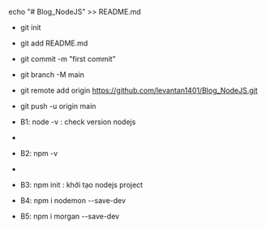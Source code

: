 echo "# Blog_NodeJS" >> README.md
- git init
- git add README.md
- git commit -m "first commit"
- git branch -M main
- git remote add origin https://github.com/levantan1401/Blog_NodeJS.git
- git push -u origin main




- B1: node -v : check version nodejs
- 
- B2: npm -v
- 
- B3: npm init : khởi tạo nodejs project

- B4: npm i nodemon --save-dev 

- B5: npm i morgan --save-dev

